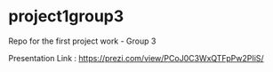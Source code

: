# project1group3
Repo for the first project work - Group 3

Presentation Link : https://prezi.com/view/PCoJ0C3WxQTFpPw2PIiS/
